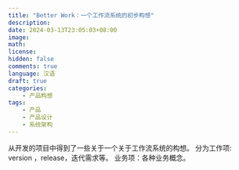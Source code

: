 ```yaml
---
title: "Better Work：一个工作流系统的初步构想"
description: 
date: 2024-03-13T23:05:03+08:00
image: 
math: 
license: 
hidden: false
comments: true
language: 汉语
draft: true
categories:
    - 产品构想
tags: 
    - 产品
    - 产品设计
    - 系统架构
---
```


从开发的项目中得到了一些关于一个关于工作流系统的构想。
分为工作项: version ，release，迭代需求等。
业务项：各种业务概念。 